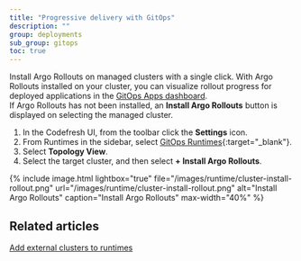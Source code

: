 ```yaml
---
title: "Progressive delivery with GitOps"
description: ""
group: deployments
sub_group: gitops
toc: true
---
```



Install Argo Rollouts on managed clusters with a single click. With Argo Rollouts installed on your cluster, you can visualize rollout progress for deployed applications in the [GitOps Apps dashboard]({{site.baseurl}}/docs/deployments/gitops/applications-dashboard/#rollout-progress-visualization).  
If Argo Rollouts has not been installed, an **Install Argo Rollouts** button is displayed on selecting the managed cluster. 

1. In the Codefresh UI, from the toolbar click the **Settings** icon.
1. From Runtimes in the sidebar, select [GitOps Runtimes](https://g.codefresh.io/2.0/account-settings/runtimes){:target="\_blank"}.
1. Select **Topology View**.
1. Select the target cluster, and then select **+ Install Argo Rollouts**.
 
{% include 
	image.html 
	lightbox="true" 
	file="/images/runtime/cluster-install-rollout.png" 
	url="/images/runtime/cluster-install-rollout.png" 
	alt="Install Argo Rollouts" 
	caption="Install Argo Rollouts"
  max-width="40%" 
%}

## Related articles
[Add external clusters to runtimes]({{site.baseurl}}/docs/installation/gitops/managed-cluster/)  